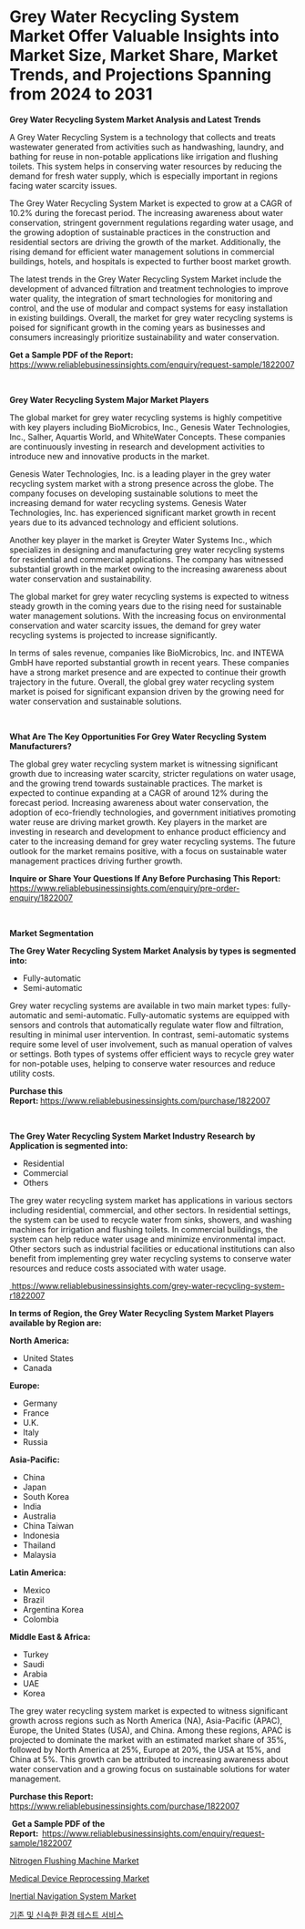 <p><h1>Grey Water Recycling System Market Offer Valuable Insights into Market Size, Market Share, Market Trends, and Projections Spanning from 2024 to 2031</h1></p><p><strong>Grey Water Recycling System Market Analysis and Latest Trends</strong></p>
<p><p>A Grey Water Recycling System is a technology that collects and treats wastewater generated from activities such as handwashing, laundry, and bathing for reuse in non-potable applications like irrigation and flushing toilets. This system helps in conserving water resources by reducing the demand for fresh water supply, which is especially important in regions facing water scarcity issues.</p><p>The Grey Water Recycling System Market is expected to grow at a CAGR of 10.2% during the forecast period. The increasing awareness about water conservation, stringent government regulations regarding water usage, and the growing adoption of sustainable practices in the construction and residential sectors are driving the growth of the market. Additionally, the rising demand for efficient water management solutions in commercial buildings, hotels, and hospitals is expected to further boost market growth.</p><p>The latest trends in the Grey Water Recycling System Market include the development of advanced filtration and treatment technologies to improve water quality, the integration of smart technologies for monitoring and control, and the use of modular and compact systems for easy installation in existing buildings. Overall, the market for grey water recycling systems is poised for significant growth in the coming years as businesses and consumers increasingly prioritize sustainability and water conservation.</p></p>
<p><strong>Get a Sample PDF of the Report:&nbsp;</strong> <a href="https://www.reliablebusinessinsights.com/enquiry/request-sample/1822007">https://www.reliablebusinessinsights.com/enquiry/request-sample/1822007</a></p>
<p>&nbsp;</p>
<p><strong>Grey Water Recycling System Major Market Players</strong></p>
<p><p>The global market for grey water recycling systems is highly competitive with key players including BioMicrobics, Inc., Genesis Water Technologies, Inc., Salher, Aquartis World, and WhiteWater Concepts. These companies are continuously investing in research and development activities to introduce new and innovative products in the market.</p><p>Genesis Water Technologies, Inc. is a leading player in the grey water recycling system market with a strong presence across the globe. The company focuses on developing sustainable solutions to meet the increasing demand for water recycling systems. Genesis Water Technologies, Inc. has experienced significant market growth in recent years due to its advanced technology and efficient solutions.</p><p>Another key player in the market is Greyter Water Systems Inc., which specializes in designing and manufacturing grey water recycling systems for residential and commercial applications. The company has witnessed substantial growth in the market owing to the increasing awareness about water conservation and sustainability.</p><p>The global market for grey water recycling systems is expected to witness steady growth in the coming years due to the rising need for sustainable water management solutions. With the increasing focus on environmental conservation and water scarcity issues, the demand for grey water recycling systems is projected to increase significantly.</p><p>In terms of sales revenue, companies like BioMicrobics, Inc. and INTEWA GmbH have reported substantial growth in recent years. These companies have a strong market presence and are expected to continue their growth trajectory in the future. Overall, the global grey water recycling system market is poised for significant expansion driven by the growing need for water conservation and sustainable solutions.</p></p>
<p>&nbsp;</p>
<p><strong>What Are The Key Opportunities For Grey Water Recycling System Manufacturers?</strong></p>
<p><p>The global grey water recycling system market is witnessing significant growth due to increasing water scarcity, stricter regulations on water usage, and the growing trend towards sustainable practices. The market is expected to continue expanding at a CAGR of around 12% during the forecast period. Increasing awareness about water conservation, the adoption of eco-friendly technologies, and government initiatives promoting water reuse are driving market growth. Key players in the market are investing in research and development to enhance product efficiency and cater to the increasing demand for grey water recycling systems. The future outlook for the market remains positive, with a focus on sustainable water management practices driving further growth.</p></p>
<p><strong>Inquire or Share Your Questions If Any Before Purchasing This Report:</strong> <a href="https://www.reliablebusinessinsights.com/enquiry/pre-order-enquiry/1822007">https://www.reliablebusinessinsights.com/enquiry/pre-order-enquiry/1822007</a></p>
<p>&nbsp;</p>
<p><strong>Market Segmentation</strong></p>
<p><strong>The Grey Water Recycling System Market Analysis by types is segmented into:</strong></p>
<p><ul><li>Fully-automatic</li><li>Semi-automatic</li></ul></p>
<p><p>Grey water recycling systems are available in two main market types: fully-automatic and semi-automatic. Fully-automatic systems are equipped with sensors and controls that automatically regulate water flow and filtration, resulting in minimal user intervention. In contrast, semi-automatic systems require some level of user involvement, such as manual operation of valves or settings. Both types of systems offer efficient ways to recycle grey water for non-potable uses, helping to conserve water resources and reduce utility costs.</p></p>
<p><strong>Purchase this Report:&nbsp;</strong><a href="https://www.reliablebusinessinsights.com/purchase/1822007">https://www.reliablebusinessinsights.com/purchase/1822007</a></p>
<p>&nbsp;</p>
<p><strong>The Grey Water Recycling System Market Industry Research by Application is segmented into:</strong></p>
<p><ul><li>Residential</li><li>Commercial</li><li>Others</li></ul></p>
<p><p>The grey water recycling system market has applications in various sectors including residential, commercial, and other sectors. In residential settings, the system can be used to recycle water from sinks, showers, and washing machines for irrigation and flushing toilets. In commercial buildings, the system can help reduce water usage and minimize environmental impact. Other sectors such as industrial facilities or educational institutions can also benefit from implementing grey water recycling systems to conserve water resources and reduce costs associated with water usage.</p></p>
<p><a href="https://www.reliablebusinessinsights.com/grey-water-recycling-system-r1822007">&nbsp;https://www.reliablebusinessinsights.com/grey-water-recycling-system-r1822007</a></p>
<p><strong>In terms of Region, the Grey Water Recycling System Market Players available by Region are:</strong></p>
<p>
    <p> <strong> North America: </strong>
        <ul>
            <li>United States</li>
            <li>Canada</li>
        </ul>
        </p> 
    <p> <strong> Europe: </strong>
        <ul>
            <li>Germany</li>
            <li>France</li>
            <li>U.K.</li>
            <li>Italy</li>
            <li>Russia</li>
        </ul>
        </p> 
    <p> <strong> Asia-Pacific: </strong>
        <ul>
            <li>China</li>
            <li>Japan</li>
            <li>South Korea</li>
            <li>India</li>
            <li>Australia</li>
            <li>China Taiwan</li>
            <li>Indonesia</li>
            <li>Thailand</li>
            <li>Malaysia</li>
        </ul>
        </p> 
    <p> <strong> Latin America: </strong>
        <ul>
            <li>Mexico</li>
            <li>Brazil</li>
            <li>Argentina Korea</li>
            <li>Colombia</li>
        </ul>
        </p> 
    <p> <strong> Middle East & Africa: </strong>
        <ul>
            <li>Turkey</li>
            <li>Saudi</li>
            <li>Arabia</li>
            <li>UAE</li>
            <li>Korea</li>
        </ul>
    </p>
    </p>
<p><p>The grey water recycling system market is expected to witness significant growth across regions such as North America (NA), Asia-Pacific (APAC), Europe, the United States (USA), and China. Among these regions, APAC is projected to dominate the market with an estimated market share of 35%, followed by North America at 25%, Europe at 20%, the USA at 15%, and China at 5%. This growth can be attributed to increasing awareness about water conservation and a growing focus on sustainable solutions for water management.</p></p>
<p><strong>Purchase this Report: </strong><a href="https://www.reliablebusinessinsights.com/purchase/1822007">https://www.reliablebusinessinsights.com/purchase/1822007</a></p>
<p>&nbsp;<strong>Get a Sample PDF of the Report:&nbsp;&nbsp;</strong><a href="https://www.reliablebusinessinsights.com/enquiry/request-sample/1822007">https://www.reliablebusinessinsights.com/enquiry/request-sample/1822007</a></p>
<p><strong></strong></p>
<p><p><a href="https://www.linkedin.com/pulse/nitrogen-flushing-machinenbspmarket-focuses-market-share-size-jf5se">Nitrogen Flushing Machine Market</a></p><p><a href="https://github.com/whpnbwim9/Market-Research-Report-List-1/blob/main/medical-device-reprocessing-market.md">Medical Device Reprocessing Market</a></p><p><a href="https://github.com/faniayasa/Market-Research-Report-List-1/blob/main/inertial-navigation-system-market.md">Inertial Navigation System Market</a></p><p><a href="https://github.com/fredrickeglers/Market-Research-Report-List-2/blob/main/7095483166802.md">기존 및 신속한 환경 테스트 서비스</a></p></p>